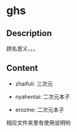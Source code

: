 # ghs

## Description

顾名思义，。。

## Content

* zhaifuli: 三次元

* nyahentai: 二次元本子

* erozine: 二次元本子

相应文件夹里有使用说明哟
